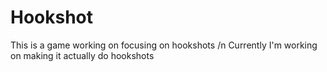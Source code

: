 # Hookshot
This is a game working on focusing on hookshots /n
Currently I'm working on making it actually do hookshots